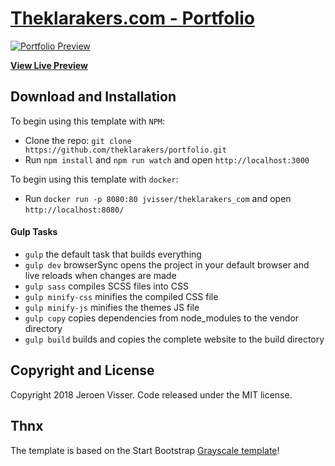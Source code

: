 # [Theklarakers.com - Portfolio](https://theklarakers.com/)

[![Portfolio Preview](http://theklarakers.visser.online/img/templates/screenshot.png)](https://github.com/theklarakers/portfolio)

**[View Live Preview](https://theklarakers.com/)**

## Download and Installation

To begin using this template with `NPM`:
* Clone the repo: `git clone https://github.com/theklarakers/portfolio.git`
* Run `npm install` and `npm run watch` and open `http://localhost:3000`

To begin using this template with `docker`:
* Run `docker run -p 8080:80 jvisser/theklarakers_com` and open `http://localhost:8080/`

#### Gulp Tasks

- `gulp` the default task that builds everything
- `gulp dev` browserSync opens the project in your default browser and live reloads when changes are made
- `gulp sass` compiles SCSS files into CSS
- `gulp minify-css` minifies the compiled CSS file
- `gulp minify-js` minifies the themes JS file
- `gulp copy` copies dependencies from node_modules to the vendor directory
- `gulp build` builds and copies the complete website to the build directory

## Copyright and License

Copyright 2018 Jeroen Visser. Code released under the MIT license.

## Thnx
The template is based on the Start Bootstrap [Grayscale template](https://github.com/BlackrockDigital/startbootstrap-grayscale)!
